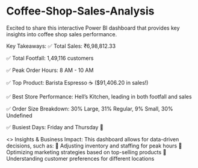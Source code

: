 # Coffee-Shop-Sales-Analysis

Excited to share this interactive Power BI dashboard that provides key insights into coffee shop sales performance.

Key Takeaways:
✅ Total Sales: ₹6,98,812.33

✅ Total Footfall: 1,49,116 customers

✅ Peak Order Hours: 8 AM - 10 AM

✅ Top Product: Barista Espresso ☕ ($91,406.20 in sales!)

✅ Best Store Performance: Hell’s Kitchen, leading in both footfall and sales 

✅ Order Size Breakdown: 30% Large, 31% Regular, 9% Small, 30% Undefined

✅ Busiest Days: Friday and Thursday 📅

<> Insights & Business Impact:
This dashboard allows for data-driven decisions, such as:
🔹 Adjusting inventory and staffing for peak hours
🔹 Optimizing marketing strategies based on top-selling products
🔹 Understanding customer preferences for different locations

